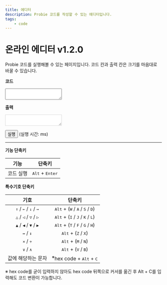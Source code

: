 ```yaml
---
title: 에디터
description: Probie 코드를 작성할 수 있는 에디터입니다.
tags:
    - code
---
```


# 온라인 에디터 v1.2.0

Probie 코드를 실행해볼 수 있는 페이지입니다. 코드 칸과 출력 칸은 크기를 마음대로 바꿀 수 있습니다.

**코드**
<textarea style="resize:both;font-family:'Monospace';" id="code"></textarea>

**출력**
<textarea style="resize:both;font-family:'Monospace';background-color:white;" id="output" disabled="true"></textarea>

<button onclick="run()">실행</button>
(실행 시간: <span id="time"></span> ms)

---

**기능 단축키**

|기능|단축키|
|:-:|:-:|
|코드 실행|<kbd>Alt</kbd> + <kbd>Enter</kbd>|

**특수기호 단축키**

|기호|단축키|
|:-:|:-:|
|<kbd>↑</kbd> / <kbd>←</kbd> / <kbd>↓</kbd> / <kbd>→</kbd>|<kbd>Alt</kbd> + (<kbd>W</kbd> / <kbd>A</kbd> / <kbd>S</kbd> / <kbd>D</kbd>)|
|<kbd>△</kbd> / <kbd>◁</kbd> / <kbd>▽</kbd> / <kbd>▷</kbd>|<kbd>Alt</kbd> + (<kbd>I</kbd> / <kbd>J</kbd> / <kbd>K</kbd> / <kbd>L</kbd>)|
|<kbd>▲</kbd> / <kbd>◀</kbd> / <kbd>▼</kbd> / <kbd>▶</kbd>|<kbd>Alt</kbd> + (<kbd>T</kbd> / <kbd>F</kbd> / <kbd>G</kbd> / <kbd>H</kbd>)|
|<kbd>↔</kbd> / <kbd>↕</kbd>|<kbd>Alt</kbd> + (<kbd>Z</kbd> / <kbd>X</kbd>)|
|<kbd>×</kbd> / <kbd>÷</kbd>|<kbd>Alt</kbd> + (<kbd>M</kbd> / <kbd>N</kbd>)|
|<kbd>∨</kbd> / <kbd>∧</kbd>|<kbd>Alt</kbd> + (<kbd>V</kbd> / <kbd>B</kbd>)|
|값에 해당하는 문자|<sup>※</sup>hex code + <kbd>Alt</kbd> + <kbd>C</kbd>|

※ hex code를 굳이 입력하지 않아도 hex code 뒤쪽으로 커서를 옮긴 후 Alt + C를 입력해도 코드 변환이 가능합니다.

<script src="{{ site.baseurl }}/assets/js/probie_short.min.js"></script>
<script src="{{ site.baseurl }}/assets/js/interpreter.js"></script>
<style>
@font-face{
  font-family: Monospace;
  src: url("{{ site.baseurl }}/assets/webfonts/Monospace.ttf");
}
</style>
